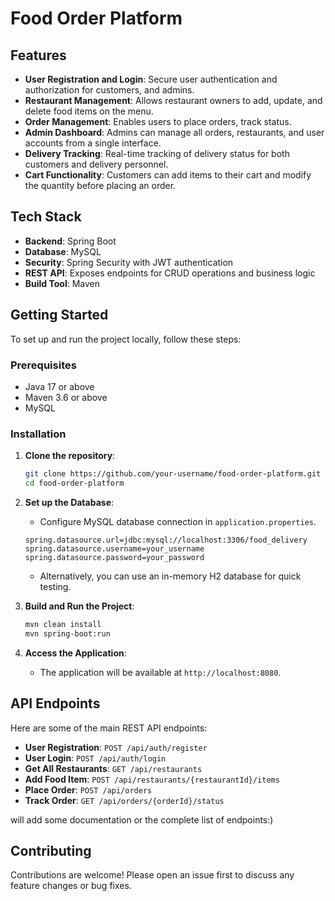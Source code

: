 
# Food Order Platform

## Features

- **User Registration and Login**: Secure user authentication and authorization for customers, and admins.
- **Restaurant Management**: Allows restaurant owners to add, update, and delete food items on the menu.
- **Order Management**: Enables users to place orders, track status.
- **Admin Dashboard**: Admins can manage all orders, restaurants, and user accounts from a single interface.
- **Delivery Tracking**: Real-time tracking of delivery status for both customers and delivery personnel.
- **Cart Functionality**: Customers can add items to their cart and modify the quantity before placing an order.

## Tech Stack

- **Backend**: Spring Boot
- **Database**: MySQL
- **Security**: Spring Security with JWT authentication
- **REST API**: Exposes endpoints for CRUD operations and business logic
- **Build Tool**: Maven

## Getting Started

To set up and run the project locally, follow these steps:

### Prerequisites

- Java 17 or above
- Maven 3.6 or above
- MySQL

### Installation

1. **Clone the repository**:
   ```bash
   git clone https://github.com/your-username/food-order-platform.git
   cd food-order-platform
   ```

2. **Set up the Database**:
   - Configure MySQL database connection in `application.properties`.
   ```properties
   spring.datasource.url=jdbc:mysql://localhost:3306/food_delivery
   spring.datasource.username=your_username
   spring.datasource.password=your_password
   ```
   - Alternatively, you can use an in-memory H2 database for quick testing.

3. **Build and Run the Project**:
   ```bash
   mvn clean install
   mvn spring-boot:run
   ```

4. **Access the Application**:
   - The application will be available at `http://localhost:8080`.

## API Endpoints

Here are some of the main REST API endpoints:

- **User Registration**: `POST /api/auth/register`
- **User Login**: `POST /api/auth/login`
- **Get All Restaurants**: `GET /api/restaurants`
- **Add Food Item**: `POST /api/restaurants/{restaurantId}/items`
- **Place Order**: `POST /api/orders`
- **Track Order**: `GET /api/orders/{orderId}/status`


will add some documentation or the complete list of endpoints:)


## Contributing

Contributions are welcome! Please open an issue first to discuss any feature changes or bug fixes.
